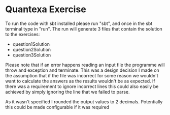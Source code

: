 # Quantexa Exercise

To run the code with sbt installed please run "sbt", and once in the sbt terminal type in "run".
The run will generate 3 files that contain the solution to the exercises: 
- question1Solution
- question2Solution
- question3Solution

Please note that if an error happens reading an input file the programme will throw and exception and terminate. This was a design decision I made on the assumption that if the file was incorrect for some reason we wouldn't want to calculate the answers as the results wouldn't be as expected.
If there was a requirement to ignore incorrect lines this could also easily be achieved by simply ignoring the line that we failed to parse.

As it wasn't specified I rounded the output values to 2 decimals. Potentially this could be made configurable if it was required

